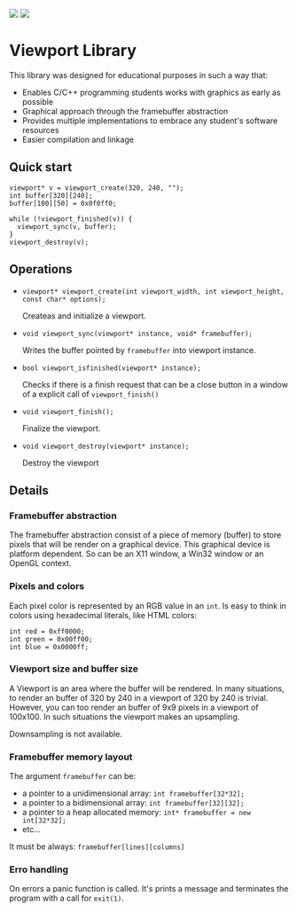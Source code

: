 ![](https://img.shields.io/github/release/elfcorreia/viewport.svg) ![](https://img.shields.io/github/license/elfcorreia/viewport.svg)

# Viewport Library

This library was designed for educational purposes in such a way that:

* Enables C/C++ programming students works with graphics as early as possible
* Graphical approach through the framebuffer abstraction
* Provides multiple implementations to embrace any student's software resources
* Easier compilation and linkage

## Quick start
    
    viewport* v = viewport_create(320, 240, "");
    int buffer[320][240];
    buffer[100][50] = 0x0f0ff0;
    
    while (!viewport_finished(v)) {
      viewport_sync(v, buffer);
    }
    viewport_destroy(v);

## Operations

- `viewport* viewport_create(int viewport_width, int viewport_height, const char* options);`
  
  Createas and initialize a viewport.

- `void viewport_sync(viewport* instance, void* framebuffer);`
  
  Writes the buffer pointed by `framebuffer` into viewport instance.

- `bool viewport_isfinished(viewport* instance);`

  Checks if there is a finish request that can be a close button in a window of a explicit call of `viewport_finish()`

- `void viewport_finish();`
  
  Finalize the viewport.

- `void viewport_destroy(viewport* instance);`

  Destroy the viewport

## Details

### Framebuffer abstraction

The framebuffer abstraction consist of a piece of memory (buffer) to store pixels that will be render on a graphical device. This graphical device is platform dependent. So can be an X11 window, a Win32 window or an OpenGL context.

### Pixels and colors

Each pixel color is represented by an RGB value in an `int`. Is easy to think in colors using hexadecimal literals, like HTML colors:

    int red = 0xff0000;
    int green = 0x00ff00;
    int blue = 0x0000ff;

### Viewport size and buffer size

A Viewport is an area where the buffer will be rendered. In many situations, to render an buffer of 320 by 240 in a viewport of 320 by 240 is trivial. However, you can too render an buffer of 9x9 pixels in a viewport of 100x100. In such situations the viewport makes an upsampling. 

Downsampling is not available.

### Framebuffer memory layout

The argument `framebuffer` can be:

- a pointer to a unidimensional array: `int framebuffer[32*32];`
- a pointer to a bidimensional array: `int framebuffer[32][32];`
- a pointer to a heap allocated memory: `int* framebuffer = new int[32*32];`
- etc...      

It must be always: `framebuffer[lines][columns]`

### Erro handling

On errors a panic function is called. It's prints a message and terminates the program with a call for `exit(1)`.
